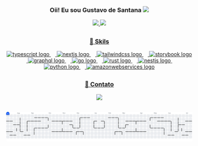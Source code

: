 ### <div align=center> Oii! Eu sou Gustavo de Santana  <img src="https://raw.githubusercontent.com/iampavangandhi/iampavangandhi/master/gifs/Hi.gif" width="30"></div>
<div align=center>
  <a href="https://github.com/gustavodesantanaa">
  <img height="180em" src="https://github-readme-stats.vercel.app/api?username=gustavodesantanaa&show_icons=true&theme=radical&include_all_commits=true&count_private=true"/>
  <img height="180em" src="https://github-readme-stats.vercel.app/api/top-langs/?username=gustavodesantanaa&layout=compact&langs_count=7&theme=radical"/>
</div>

##
### <div align=center>🚀 Skils</div>
<div align="center">
  <img src="https://skillicons.dev/icons?i=ts" height="60" alt="typescript logo"  />
  <img width="12" />
  <img src="https://skillicons.dev/icons?i=nextjs" height="60" alt="nextjs logo"  />
  <img width="12" />
  <img src="https://skillicons.dev/icons?i=tailwind" height="60" alt="tailwindcss logo"  />
  <img width="12" />
  <img src="https://cdn.jsdelivr.net/gh/devicons/devicon/icons/storybook/storybook-original.svg" height="60" alt="storybook logo"  />
  <img width="12" />
  <img src="https://skillicons.dev/icons?i=graphql" height="60" alt="graphql logo"  />
  <img width="12" />
  <img src="https://skillicons.dev/icons?i=go" height="60" alt="go logo"  />
  <img width="12" />
  <img src="https://skillicons.dev/icons?i=rust" height="60" alt="rust logo"  />
  <img width="12" />
  <img src="https://skillicons.dev/icons?i=nestjs" height="60" alt="nestjs logo"  />
  <img width="12" />
  <img src="https://skillicons.dev/icons?i=py" height="60" alt="python logo"  />
  <img width="12" />
  <img src="https://skillicons.dev/icons?i=aws" height="60" alt="amazonwebservices logo"  />
</div>

##
### <div align=center>📱 Contato</div>
<div align=center>
<a href="https://www.linkedin.com/in/gustavo-de-santana-lima-319661216/"><img src="https://img.shields.io/badge/LinkedIn-0077B5?style=for-the-badge&logo=linkedin&logoColor=white"></a>
</div>

##
<picture>
  <source media="(prefers-color-scheme: dark)" srcset="https://raw.githubusercontent.com/gustavodesantanaa/gustavodesantanaa/output/pacman-contribution-graph-dark.svg">
  <source media="(prefers-color-scheme: light)" srcset="https://raw.githubusercontent.com/gustavodesantanaa/gustavodesantanaa/output/pacman-contribution-graph.svg">
  <img alt="pacman contribution graph" src="https://raw.githubusercontent.com/gustavodesantanaa/gustavodesantanaa/output/pacman-contribution-graph.svg">
</picture>
